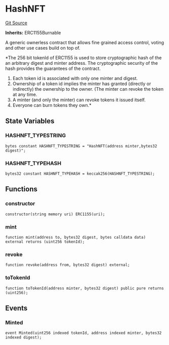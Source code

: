# HashNFT
[Git Source](https://github.com/supafinance/supa-foundry/blob/00eb35447ebc05e824f31afa1581898206764621/src/tokens/HashNFT.sol)

**Inherits:**
ERC1155Burnable

A generic ownerless contract that allows fine grained access control,
voting and other use cases build on top of.

*The 256 bit tokenId of ERC1155 is used to store cryptographic hash of the
an arbitrary digest and minter address. The cryptographic security of the hash
provides the guarantees of the contract.
1) Each token id is associated with only one minter and digest.
2) Ownership of a token id implies the minter has granted (directly or indirectly)
the ownership to the owner. (The minter can revoke the token at any time.
3) A minter (and only the minter) can revoke tokens it issued itself.
4) Everyone can burn tokens they own.*


## State Variables
### HASHNFT_TYPESTRING

```solidity
bytes constant HASHNFT_TYPESTRING = "HashNFT(address minter,bytes32 digest)";
```


### HASHNFT_TYPEHASH

```solidity
bytes32 constant HASHNFT_TYPEHASH = keccak256(HASHNFT_TYPESTRING);
```


## Functions
### constructor


```solidity
constructor(string memory uri) ERC1155(uri);
```

### mint


```solidity
function mint(address to, bytes32 digest, bytes calldata data) external returns (uint256 tokenId);
```

### revoke


```solidity
function revoke(address from, bytes32 digest) external;
```

### toTokenId


```solidity
function toTokenId(address minter, bytes32 digest) public pure returns (uint256);
```

## Events
### Minted

```solidity
event Minted(uint256 indexed tokenId, address indexed minter, bytes32 indexed digest);
```


